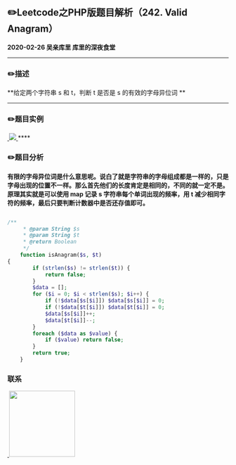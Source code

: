 ## :pencil2:Leetcode之PHP版题目解析（242. Valid Anagram）
**2020-02-26 吴亲库里 库里的深夜食堂**
****
### :pencil2:描述
**给定两个字符串 s 和 t，判断 t 是否是 s 的有效的字母异位词 **
****
### :pencil2:题目实例
<a href="https://github.com/wuqinqiang/">
​    <img src="https://github.com/wuqinqiang/Lettcode-php/blob/master/images/242.png">
</a> 
****

### :pencil2:题目分析
**有限的字母异位词是什么意思呢。说白了就是字符串的字母组成都是一样的，只是字母出现的位置不一样。那么首先他们的长度肯定是相同的，不同的就一定不是。原理其实就是可以使用 map 记录 s 字符串每个单词出现的频率，用 t 减少相同字符的频率，最后只要判断计数器中是否还存值即可。**

```php

/**
     * @param String $s
     * @param String $t
     * @return Boolean
     */
    function isAnagram($s, $t)
{
        if (strlen($s) != strlen($t)) {
            return false;
        }
        $data = [];
        for ($i = 0; $i < strlen($s); $i++) {
            if (!$data[$s[$i]]) $data[$s[$i]] = 0;
            if (!$data[$t[$i]]) $data[$t[$i]] = 0;
            $data[$s[$i]]++;
            $data[$t[$i]]--;
        }
        foreach ($data as $value) {
            if ($value) return false;
        }
        return true;
    }
```


### 联系

<a href="https://github.com/wuqinqiang/">
​    <img src="https://github.com/wuqinqiang/Lettcode-php/blob/master/qrcode_for_gh_c194f9d4cdb1_430.jpg" width="150px" height="150px">
</a> 
   
    
    
    

